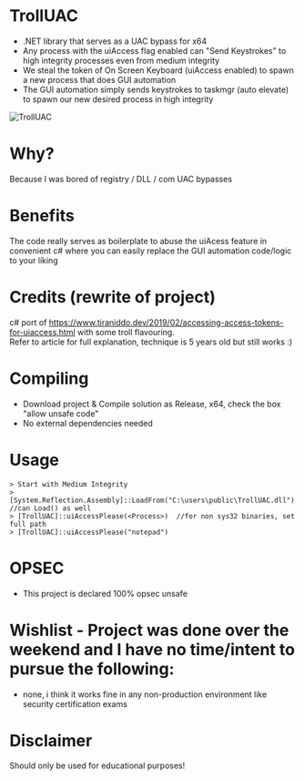 # TrollUAC
- .NET library that serves as a UAC bypass for x64
- Any process with the uiAccess flag enabled can "Send Keystrokes" to high integrity processes even from medium integrity
- We steal the token of On Screen Keyboard (uiAccess enabled) to spawn a new process that does GUI automation
- The GUI automation simply sends keystrokes to taskmgr (auto elevate) to spawn our new desired process in high integrity

![TrollUAC](https://github.com/cybersectroll/TrollUAC/assets/169176042/ffe843de-6d92-4508-9046-1cec850473ad)

  
# Why?
Because I was bored of registry / DLL / com UAC bypasses

# Benefits
The code really serves as boilerplate to abuse the uiAcess feature in convenient c# where you can easily replace the GUI automation code/logic to your liking

# Credits (rewrite of project) 
c# port of https://www.tiraniddo.dev/2019/02/accessing-access-tokens-for-uiaccess.html with some troll flavouring.\
Refer to article for full explanation, technique is 5 years old but still works :)
       
# Compiling  
- Download project & Compile solution as Release, x64, check the box "allow unsafe code"
- No external dependencies needed
 
# Usage 
```
> Start with Medium Integrity
> [System.Reflection.Assembly]::LoadFrom("C:\users\public\TrollUAC.dll")   //can Load() as well 
> [TrollUAC]::uiAccessPlease(<Process>)  //for non sys32 binaries, set full path
> [TrollUAC]::uiAccessPlease("notepad")
```

# OPSEC
- This project is declared 100% opsec unsafe

# Wishlist - Project was done over the weekend and I have no time/intent to pursue the following:
- none, i think it works fine in any non-production environment like security certification exams 
  
# Disclaimer
Should only be used for educational purposes!
